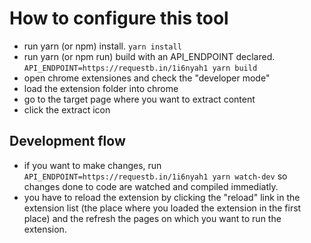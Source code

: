 # How to configure this tool

- run yarn (or npm) install.
`yarn install`
- run yarn (or npm run) build with an API_ENDPOINT declared. 
`API_ENDPOINT=https://requestb.in/1i6nyah1 yarn build`
- open chrome extensiones and check the "developer mode"
- load the extension folder into chrome
- go to the target page where you want to extract content
- click the extract icon

## Development flow

- if you want to make changes, run `API_ENDPOINT=https://requestb.in/1i6nyah1 yarn watch-dev`
so changes done to code are watched and compiled immediatly. 
- you have to reload the extension by clicking the "reload" link in the extension
list (the place where you loaded the extension in the first place) and the refresh
the pages on which you want to run the extension.
